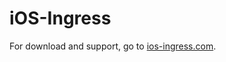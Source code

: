 iOS-Ingress
===========

For download and support, go to [ios-ingress.com](http://ios-ingress.com).

